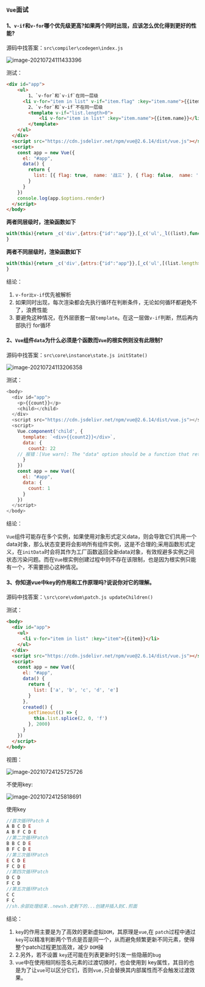 ### `Vue`面试

#### 1、`v-if`和`v-for`哪个优先级更高?如果两个同时出现，应该怎么优化得到更好的性能?

源码中找答案：`src\compiler\codegen\index.js`

![image-20210724111433396](C:\Users\wujf\AppData\Roaming\Typora\typora-user-images\image-20210724111433396.png)

测试：

```html
<div id="app">
    <ul>
        1、`v-for`和`v-if`在同一层级
      <li v-for="item in list" v-if="item.flag" :key="item.name">{{item.name}}</li>
        2、`v-for`和`v-if`不在同一层级
        <template v-if="list.length>0">
        	<li v-for="item in list" :key="item.name">{{item.name}}</li>
        </template>
    </ul>
  </div>
  <script src="https://cdn.jsdelivr.net/npm/vue@2.6.14/dist/vue.js"></script>
  <script>
    const app = new Vue({
      el: "#app",
      data() {
        return {
          list: [{ flag: true,  name: '战三' }, { flag: false,  name: '李四' } ]
        }
      }
    })
    console.log(app.$options.render)
  </script>
</body>
```

**两者同层级时，渲染函数如下**

```js
with(this){return _c('div',{attrs:{"id":"app"}},[_c('ul',_l((list),function(item){return (item.flag)?_c('li',{key:item.name},[_v(_s(item.name))]):_e()}),0)])}
}
```

**两者不同层级时，渲染函数如下**

```js
with(this){return _c('div',{attrs:{"id":"app"}},[_c('ul',[(list.length>0)?_l((list),function(item){return _c('li',{key:item.name},[_v(_s(item.name))])}):_e()],2)])}
}
```

结论：

1. `v-for比v-if`优先被解析
2. 如果同时出现，每次渲染都会先执行循环在判断条件，无论如何循环都避免不了，浪费性能
3. 要避免这种情况，在外层嵌套一层`template`。在这一层做`v-if`判断，然后再内部执行 for循环

#### 2、`Vue`组件`data`为什么必须是个函数而`Vue`的根实例则没有此限制?

源码中找答案：`src\core\instance\state.js initState()`

![image-20210724113206358](C:\Users\wujf\AppData\Roaming\Typora\typora-user-images\image-20210724113206358.png)

测试：

```js
<body>
  <div id="app">
    <p>{{count}}</p>
    <child></child>
  </div>
  <script src="https://cdn.jsdelivr.net/npm/vue@2.6.14/dist/vue.js"></script>
  <script>
    Vue.component('child', {
      template: `<div>{{count2}}</div>`,
      data: {
        count2: 22 
	// 报错：[Vue warn]: The "data" option should be a function that returns a per-instance value in component definitions.
      }
    })
    const app = new Vue({
      el: "#app",
      data: {
        count: 1
      }
    })
  </script>
</body>
```

结论：

`Vue`组件可能存在多个实例，如果使用对象形式定义data，则会导致它们共用一个data对象，那么状态变更将会影响所有组件实例，这是不合理的;采用函数形式定义，在`initData`时会将其作为工厂函数返回全新data对象，有效规避多实例之间状态污染问题。而在`Vue`根实例创建过程中则不存在该限制，也是因为根实例只能有一个，不需要担心这种情况。

#### 3、你知道vue中key的作用和工作原理吗?说说你对它的理解。

源码中找答案：`\src\core\vdom\patch.js updateChildren()`

测试：

```html
<body>
  <div id="app">
    <ul>
      <li v-for="item in list" :key="item">{{item}}</li>
    </ul>
  </div>
  <script src="https://cdn.jsdelivr.net/npm/vue@2.6.14/dist/vue.js"></script>
  <script>
    const app = new Vue({
      el: "#app",
      data() {
        return {
          list: ['a', 'b', 'c', 'd', 'e']
        }
      },
      created() {
        setTimeout(() => {
          this.list.splice(2, 0, 'f')
        }, 2000)
      }
    })
  </script>
</body>
```

视图：

![image-20210724125725726](C:\Users\wujf\AppData\Roaming\Typora\typora-user-images\image-20210724125725726.png)

不使用key:

![image-20210724125818691](C:\Users\wujf\AppData\Roaming\Typora\typora-user-images\image-20210724125818691.png)

使用key

```js
//首次循环Patch A
A B C D E
A B F C D E
//第二次循环Patch
B B C D E
B F C D E
//第三次循环Patch
E C D E
F C D E
//第四次循环Patch
D C D
F C D
//第五次循环Patch
C C
F C
//sh.余部处理结束..newsh.史剩下的...创建并插入到C.煎面
```

结论：

1. `key`的作用主要是为了高效的更新虚拟`DOM`，其原理是`vue`,在 `patch`过程中通过` key`可以精准判断两个节点是否是同一个，从而避免频繁更新不同元素，使得整个patch过程更加高效，减少 `DOM`操
2. 2.另外，若不设置 `key`还可能在列表更新时引发一些隐蔽的`bug `
3. `vue`中在使用相同标签名元素的过渡切换时，也会使用到 key属性，其目的也是为了让`vue`可以区分它们，否则`vue,`只会替换其内部属性而不会触发过渡效果。